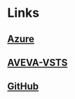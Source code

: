 # Links

## [Azure](https://portal.azure.com)
## [AVEVA-VSTS](https://dev.azure.com/AVEVA-VSTS)
## [GitHub](https://github.com)
